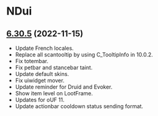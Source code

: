 # NDui

## [6.30.5](https://github.com/siweia/NDui/tree/6.30.5) (2022-11-15)

- Update French locales.
- Replace all scantooltip by using C_TooltipInfo in 10.0.2.
- Fix totembar.
- Fix petbar and stancebar taint.
- Update default skins.
- Fix uiwidget mover.
- Update reminder for Druid and Evoker.
- Show item level on LootFrame.
- Updates for oUF 11.
- Update actionbar cooldown status sending format.